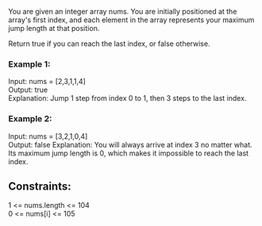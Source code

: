 You are given an integer array nums. You are initially positioned at the array's first index, and each element in the array represents your maximum jump length at that position.  

Return true if you can reach the last index, or false otherwise.  

 

### Example 1:

Input: nums = [2,3,1,1,4]  
Output: true  
Explanation: Jump 1 step from index 0 to 1, then 3 steps to the last index.  
### Example 2:  

Input: nums = [3,2,1,0,4]  
Output: false
Explanation: You will always arrive at index 3 no matter what. Its maximum jump length is 0, which makes it impossible to reach the last index.  
 

## Constraints:  

1 <= nums.length <= 104  
0 <= nums[i] <= 105  
